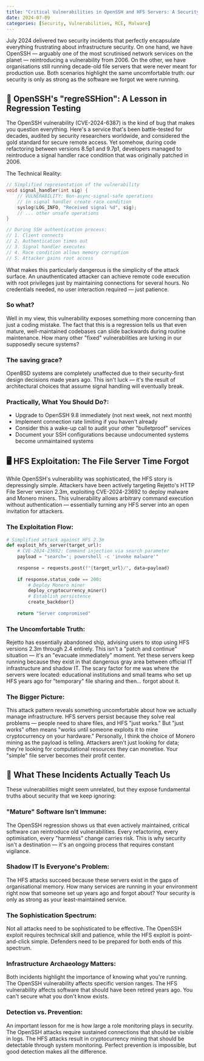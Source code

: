 ```yaml
---
title: "Critical Vulnerabilities in OpenSSH and HFS Servers: A Security Overview"
date: 2024-07-09
categories: [Security, Vulnerabilities, RCE, Malware]
---
```


July 2024 delivered two security incidents that perfectly encapsulate everything frustrating about infrastructure security. On one hand, we have OpenSSH — arguably one of the most scrutinised network services on the planet — reintroducing a vulnerability from 2006. On the other, we have organisations still running decade-old file servers that were never meant for production use. Both scenarios highlight the same uncomfortable truth: our security is only as strong as the software we forgot we were running.

## 🔐 OpenSSH's "regreSSHion": A Lesson in Regression Testing
The OpenSSH vulnerability (CVE-2024-6387) is the kind of bug that makes you question everything. Here's a service that's been battle-tested for decades, audited by security researchers worldwide, and considered the gold standard for secure remote access. Yet somehow, during code refactoring between versions 8.5p1 and 9.7p1, developers managed to reintroduce a signal handler race condition that was originally patched in 2006.

The Technical Reality:
```c
// Simplified representation of the vulnerability
void signal_handler(int sig) {
    // VULNERABILITY: Non-async-signal-safe operations
    // in signal handler create race condition
    syslog(LOG_INFO, "Received signal %d", sig);
    // ... other unsafe operations
}

// During SSH authentication process:
// 1. Client connects
// 2. Authentication times out
// 3. Signal handler executes
// 4. Race condition allows memory corruption
// 5. Attacker gains root access
```

What makes this particularly dangerous is the simplicity of the attack surface. An unauthenticated attacker can achieve remote code execution with root privileges just by maintaining connections for several hours. No credentials needed, no user interaction required — just patience.

### So what? 
Well in my view, this vulnerability exposes something more concerning than just a coding mistake. The fact that this is a regression tells us that even mature, well-maintained codebases can slide backwards during routine maintenance. How many other "fixed" vulnerabilities are lurking in our supposedly secure systems?

### The saving grace? 
OpenBSD systems are completely unaffected due to their security-first design decisions made years ago. This isn't luck — it's the result of architectural choices that assume signal handling will eventually break.

### Practically, What You Should Do?:

- Upgrade to OpenSSH 9.8 immediately (not next week, not next month)
- Implement connection rate limiting if you haven't already
- Consider this a wake-up call to audit your other "bulletproof" services
- Document your SSH configurations because undocumented systems become unmaintained systems


## 🖥️ HFS Exploitation: The File Server Time Forgot

While OpenSSH's vulnerability was sophisticated, the HFS story is depressingly simple. Attackers have been actively targeting Rejetto's HTTP File Server version 2.3m, exploiting CVE-2024-23692 to deploy malware and Monero miners. This vulnerability allows arbitrary command execution without authentication — essentially turning any HFS server into an open invitation for attackers.

### The Exploitation Flow:

```python
# Simplified attack against HFS 2.3m
def exploit_hfs_server(target_url):
    # CVE-2024-23692: Command injection via search parameter
    payload = "search='; powershell -c 'invoke malware'"
    
    response = requests.post(f"{target_url}/", data=payload)
    
    if response.status_code == 200:
        # Deploy Monero miner
        deploy_cryptocurrency_miner()
        # Establish persistence
        create_backdoor()
        
    return "Server compromised"
```
### The Uncomfortable Truth:
Rejetto has essentially abandoned ship, advising users to stop using HFS versions 2.3m through 2.4 entirely. This isn't a "patch and continue" situation — it's an "evacuate immediately" moment. Yet these servers keep running because they exist in that dangerous gray area between official IT infrastructure and shadow IT. The scary factor for me was where the servers were located: educational institutions and small teams who set up HFS years ago for "temporary" file sharing and then... forgot about it.

### The Bigger Picture:
This attack pattern reveals something uncomfortable about how we actually manage infrastructure. HFS servers persist because they solve real problems — people need to share files, and HFS "just works." But "just works" often means "works until someone exploits it to mine cryptocurrency on your hardware." Personally, I think the choice of Monero mining as the payload is telling. Attackers aren't just looking for data; they're looking for computational resources they can monetise. Your "simple" file server becomes their profit center.

## 🧠 What These Incidents Actually Teach Us
These vulnerabilities might seem unrelated, but they expose fundamental truths about security that we keep ignoring:
### "Mature" Software Isn't Immune:
The OpenSSH regression shows us that even actively maintained, critical software can reintroduce old vulnerabilities. Every refactoring, every optimisation, every "harmless" change carries risk. This is why security isn't a destination — it's an ongoing process that requires constant vigilance.
### Shadow IT Is Everyone's Problem:
The HFS attacks succeed because these servers exist in the gaps of organisational memory. How many services are running in your environment right now that someone set up years ago and forgot about? Your security is only as strong as your least-maintained service.
### The Sophistication Spectrum:
Not all attacks need to be sophisticated to be effective. The OpenSSH exploit requires technical skill and patience, while the HFS exploit is point-and-click simple. Defenders need to be prepared for both ends of this spectrum.
### Infrastructure Archaeology Matters:
Both incidents highlight the importance of knowing what you're running. The OpenSSH vulnerability affects specific version ranges. The HFS vulnerability affects software that should have been retired years ago. You can't secure what you don't know exists.
### Detection vs. Prevention:
An important lesson for me is how large a role monitoring plays in security. The OpenSSH attacks require sustained connections that should be visible in logs. The HFS attacks result in cryptocurrency mining that should be detectable through system monitoring. Perfect prevention is impossible, but good detection makes all the difference.

